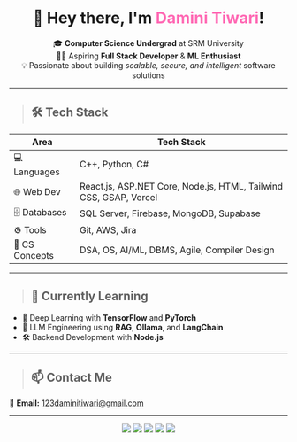 <h1 align="center">👋 Hey there, I'm <span style="color:#ff69b4;">Damini Tiwari</span>!</h1>

<p align="center">
🎓 <strong>Computer Science Undergrad</strong> at SRM University  
<br>👩‍💻 Aspiring <strong>Full Stack Developer</strong> & <strong>ML Enthusiast</strong>  
<br>💡 Passionate about building <em>scalable, secure, and intelligent</em> software solutions
</p>

---

> ## 🛠️ Tech Stack

| Area           | Tech Stack                                                                 |
|----------------|-----------------------------------------------------------------------------|
| 💻 Languages   | C++, Python, C#                                                              |
| 🌐 Web Dev     | React.js, ASP.NET Core, Node.js, HTML, Tailwind CSS, GSAP, Vercel           |
| 🗄️ Databases   | SQL Server, Firebase, MongoDB, Supabase                                     |
| ⚙️ Tools       | Git, AWS, Jira                                                               |
| 🧠 CS Concepts | DSA, OS, AI/ML, DBMS, Agile, Compiler Design                                 |

---

> ## 🚀 Currently Learning

- 🤖 Deep Learning with **TensorFlow** and **PyTorch**  
- 🧠 LLM Engineering using **RAG**, **Ollama**, and **LangChain**  
- 🛠️ Backend Development with **Node.js**

---

> ## 📫 Contact Me

📧 **Email:** [123daminitiwari@gmail.com](mailto:123daminitiwari@gmail.com)

---

<p align="center">
  <img src="https://img.shields.io/badge/React-%2361DAFB.svg?logo=react&logoColor=white&style=for-the-badge"/>
  <img src="https://img.shields.io/badge/ASP.NET_Core-512BD4?style=for-the-badge&logo=.net&logoColor=white" />
  <img src="https://img.shields.io/badge/Node.js-%23339933.svg?logo=node.js&logoColor=white&style=for-the-badge"/>
  <img src="https://img.shields.io/badge/Tailwind_CSS-%2306B6D4.svg?logo=tailwind-css&logoColor=white&style=for-the-badge"/>
  <img src="https://img.shields.io/badge/Firebase-%23FFCA28.svg?logo=firebase&logoColor=black&style=for-the-badge"/>
</p>

